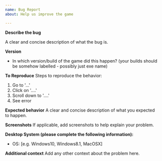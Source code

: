 ```yaml
---
name: Bug Report
about: Help us improve the game

---
```


**Describe the bug**

A clear and concise description of what the bug is.

**Version**
- In which version/build of the game did this happen?
(your builds should be somehow labelled - possibly just exe name)

**To Reproduce**
Steps to reproduce the behavior:
1. Go to '...'
2. Click on '....'
3. Scroll down to '....'
4. See error

**Expected behavior**
A clear and concise description of what you expected to happen.

**Screenshots**
If applicable, add screenshots to help explain your problem.

**Desktop System (please complete the following information):**
- OS: [e.g. Windows10, Windows8.1, MacOSX]

**Additional context**
Add any other context about the problem here.
